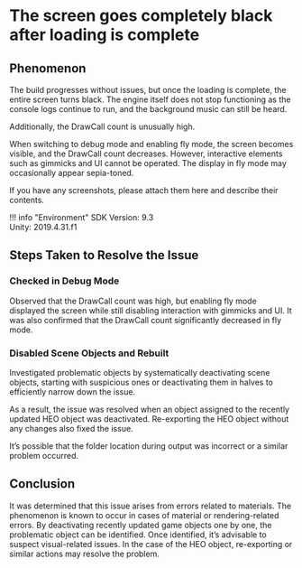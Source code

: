 # The screen goes completely black after loading is complete

## Phenomenon
The build progresses without issues, but once the loading is complete, the entire screen turns black. The engine itself does not stop functioning as the console logs continue to run, and the background music can still be heard.

Additionally, the DrawCall count is unusually high.

When switching to debug mode and enabling fly mode, the screen becomes visible, and the DrawCall count decreases. However, interactive elements such as gimmicks and UI cannot be operated. The display in fly mode may occasionally appear sepia-toned.

If you have any screenshots, please attach them here and describe their contents.

!!! info "Environment"
SDK Version: 9.3<br>
Unity: 2019.4.31.f1<br>

## Steps Taken to Resolve the Issue
### Checked in Debug Mode
Observed that the DrawCall count was high, but enabling fly mode displayed the screen while still disabling interaction with gimmicks and UI. It was also confirmed that the DrawCall count significantly decreased in fly mode.

### Disabled Scene Objects and Rebuilt
Investigated problematic objects by systematically deactivating scene objects, starting with suspicious ones or deactivating them in halves to efficiently narrow down the issue.

As a result, the issue was resolved when an object assigned to the recently updated HEO object was deactivated. Re-exporting the HEO object without any changes also fixed the issue.

It’s possible that the folder location during output was incorrect or a similar problem occurred.

## Conclusion
It was determined that this issue arises from errors related to materials. The phenomenon is known to occur in cases of material or rendering-related errors. By deactivating recently updated game objects one by one, the problematic object can be identified. Once identified, it’s advisable to suspect visual-related issues. In the case of the HEO object, re-exporting or similar actions may resolve the problem.